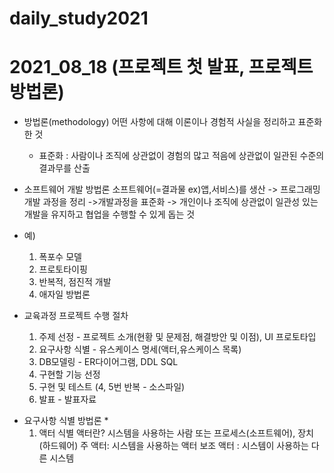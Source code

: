 # daily_study2021

# 2021_08_18 (프로젝트 첫 발표, 프로젝트 방법론)
- 방법론(methodology)
  어떤 사항에 대해 이론이나 경험적 사실을 정리하고 표준화한 것
  * 표준화 : 사람이나 조직에 상관없이 경험의 많고 적음에 상관없이
             일관된 수준의 결과무를 산출

- 소프트웨어 개발 방법론
  소프트웨어(=결과물 ex)앱,서비스)를 생산 -> 프로그래밍 개발 과정을 정리
  ->개발과정을 표준화 -> 개인이나 조직에 상관없이
  일관성 있는 개발을 유지하고 협업을 수행할 수 있게 돕는 것

- 예)
    1. 폭포수 모델 
    2. 프로토타이핑
    3. 반복적, 점진적 개발
    4. 애자일 방법론

- 교육과정 프로젝트 수행 절차
  1) 주제 선정 - 프로젝트 소개(현황 및 문제점, 해결방안 및 이점), UI 프로토타입
  2) 요구사항 식별 - 유스케이스 명세(액터,유스케이스 목록)
  3) DB모델링 - ER다이어그램, DDL SQL
  4) 구현할 기능 선정
  5) 구현 및 테스트 (4, 5번 반복 - 소스파일)
  6) 발표 - 발표자료

* 요구사항 식별 방법론 *
  1. 액터 식별
    액터란? 시스템을 사용하는 사람 또는 프로세스(소프트웨어), 장치(하드웨어)
     주 액터: 시스템을 사용하는 액터
      보조 액터 : 시스템이 사용하는 다른 시스템



